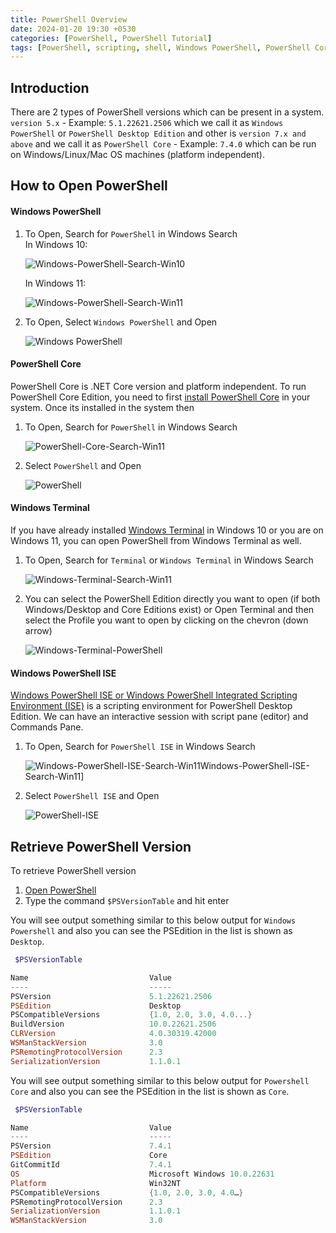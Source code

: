 ```yaml
---
title: PowerShell Overview
date: 2024-01-20 19:30 +0530
categories: [PowerShell, PowerShell Tutorial]
tags: [PowerShell, scripting, shell, Windows PowerShell, PowerShell Core, PowerShell Tutorial]
---
```


## Introduction

There are 2 types of PowerShell versions which can be present in a system. `version 5.x` - Example: `5.1.22621.2506` which we call it as `Windows PowerShell` or `PowerShell Desktop Edition` and other is `version 7.x and above` and we call it as `PowerShell Core` - Example: `7.4.0` which can be run on Windows/Linux/Mac OS machines (platform independent).

## How to Open PowerShell

#### Windows PowerShell

1. To Open, Search for `PowerShell` in Windows Search   
    In Windows 10:

    ![Windows-PowerShell-Search-Win10][Windows-PowerShell-Search-Win10]
    
    In Windows 11:

    ![Windows-PowerShell-Search-Win11][Windows-PowerShell-Search-Win11]

2. To Open, Select `Windows PowerShell` and Open

    ![Windows PowerShell][Windows PowerShell]

#### PowerShell Core

PowerShell Core is .NET Core version and platform independent. To run PowerShell Core Edition, you need to first [install PowerShell Core](https://learn.microsoft.com/en-us/powershell/scripting/install/installing-powershell?view=powershell-7.4) in your system. Once its installed in the system then 

1. To Open, Search for `PowerShell` in Windows Search   

    ![PowerShell-Core-Search-Win11][PowerShell-Core-Search-Win11]

2. Select `PowerShell` and Open

    ![PowerShell][PowerShell]

#### Windows Terminal

If you have already installed [Windows Terminal](https://github.com/microsoft/terminal) in Windows 10 or you are on Windows 11, you can open PowerShell from Windows Terminal as well.

1. To Open, Search for `Terminal` or `Windows Terminal` in Windows Search

    ![Windows-Terminal-Search-Win11][Windows-Terminal-Search-Win11]

2. You can select the PowerShell Edition directly you want to open (if both Windows/Desktop and Core Editions exist) or Open Terminal and then select the Profile you want to open by clicking on the chevron (down arrow)

    ![Windows-Terminal-PowerShell][Windows-Terminal-PowerShell]


#### Windows PowerShell ISE

[Windows PowerShell ISE or Windows PowerShell Integrated Scripting Environment (ISE)](https://learn.microsoft.com/en-us/powershell/scripting/windows-powershell/ise/introducing-the-windows-powershell-ise?view=powershell-7.4) is a scripting environment for PowerShell Desktop Edition. We can have an interactive session with script pane (editor) and Commands Pane.

1. To Open, Search for `PowerShell ISE` in Windows Search   

    ![Windows-PowerShell-ISE-Search-Win11]Windows-PowerShell-ISE-Search-Win11]

2. Select `PowerShell ISE` and Open

    ![PowerShell-ISE][PowerShell-ISE]


## Retrieve PowerShell Version

To retrieve PowerShell version
1. [Open PowerShell](#how-to-open-powershell)
3. Type the command `$PSVersionTable` and hit enter

You will see output something similar to this below output for `Windows Powershell` and also you can see the PSEdition in the list is shown as `Desktop`.

``` powershell
 $PSVersionTable

Name                           Value
----                           -----
PSVersion                      5.1.22621.2506
PSEdition                      Desktop
PSCompatibleVersions           {1.0, 2.0, 3.0, 4.0...}
BuildVersion                   10.0.22621.2506
CLRVersion                     4.0.30319.42000
WSManStackVersion              3.0
PSRemotingProtocolVersion      2.3
SerializationVersion           1.1.0.1
```

You will see output something similar to this below output for `Powershell Core` and also you can see the PSEdition in the list is shown as `Core`.

```powershell
 $PSVersionTable

Name                           Value
----                           -----
PSVersion                      7.4.1
PSEdition                      Core
GitCommitId                    7.4.1
OS                             Microsoft Windows 10.0.22631
Platform                       Win32NT
PSCompatibleVersions           {1.0, 2.0, 3.0, 4.0…}
PSRemotingProtocolVersion      2.3
SerializationVersion           1.1.0.1
WSManStackVersion              3.0
```


<!-- Reference Images -->
[Windows PowerShell]: /assets/img/2024-01-20-HowTo-PowerShell/Windows-PowerShell.png
[Windows-PowerShell-Search-Win10]: /assets/img/2024-01-20-HowTo-PowerShell/Windows-PowerShell-Search-Win10.png
[Windows-PowerShell-Search-Win11]: /assets/img/2024-01-20-HowTo-PowerShell/Windows-PowerShell-Search-Win11.png
[PowerShell-Core-Search-Win11]: /assets/img/2024-01-20-HowTo-PowerShell/PowerShell-Core-Search-Win11.png
[PowerShell]: /assets/img/2024-01-20-HowTo-PowerShell/PowerShell-Core.png
[Windows-Terminal-Search-Win11]: /assets/img/2024-01-20-HowTo-PowerShell/Windows-Terminal-Search-Win11.png
[Windows-Terminal-PowerShell]: /assets/img/2024-01-20-HowTo-PowerShell/Windows-Terminal-PowerShell.png
[Windows-PowerShell-ISE-Search-Win11]: /assets/img/2024-01-20-HowTo-PowerShell/Windows-PowerShell-ISE-Search-Win11.png
[PowerShell-ISE]: /assets/img/2024-01-20-HowTo-PowerShell/PowerShell-ISE.png
